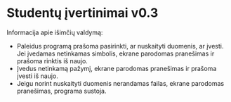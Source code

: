 # Studentų įvertinimai v0.3
Informacija apie išimčių valdymą:
* Paleidus programą prašoma pasirinkti, ar nuskaityti duomenis, ar įvesti. Jei įvedamas netinkamas simbolis, ekrane parodomas pranešimas ir prašoma rinktis iš naujo.
* Įvedus netinkamą pažymį, ekrane parodomas pranešimas ir prašoma įvesti iš naujo.
* Jeigu norint nuskaityti duomenis nerandamas failas, ekrane parodomas pranešimas, programa sustoja.

